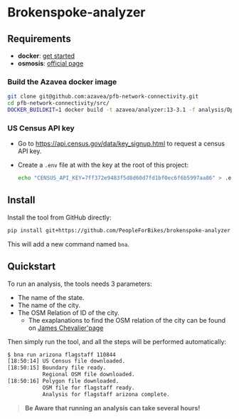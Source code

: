 # Brokenspoke-analyzer

## Requirements

- **docker**: [get started](https://www.docker.com/get-started/)
- **osmosis**: [official page](https://osmcode.org/osmium-tool/)

### Build the Azavea docker image

```bash
git clone git@github.com:azavea/pfb-network-connectivity.git
cd pfb-network-connectivity/src/
DOCKER_BUILDKIT=1 docker build -t azavea/analyzer:13-3.1 -f analysis/Dpckerfile
```

### US Census API key

- Go to <https://api.census.gov/data/key_signup.html> to request a census API key.
- Create a `.env` file at with the key at the root of this project:

  ```bash
  echo "CENSUS_API_KEY=7ff372e9483f5d8d60d7fd1bf0ec6f6b5997aa86" > .env
  ```

## Install

Install the tool from GitHub directly:

```bash
pip install git+https://github.com/PeopleForBikes/brokenspoke-analyzer
```

This will add a new command named `bna`.

## Quickstart

To run an analysis, the tools needs 3 parameters:

- The name of the state.
- The name of the city.
- The OSM Relation of ID of the city.
  - The exaplanations to find the OSM relation of the city can be found on
    [James Chevalier'page](https://github.com/JamesChevalier/cities#how-to-get-the-poly-file-for-a-specific-city=)

Then simply run the tool, and all the steps will be performed automatically:

```bash
$ bna run arizona flagstaff 110844
[18:50:14] US Census file downloaded.
[18:50:15] Boundary file ready.
           Regional OSM file downloaded.
[18:50:16] Polygon file downloaded.
           OSM file for flagstaff ready.
           Analysis for flagstaff arizona complete.
```

> **Be Aware that running an analysis can take several hours!**
